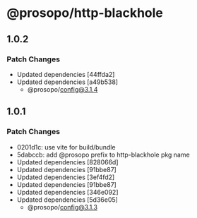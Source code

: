 # @prosopo/http-blackhole

## 1.0.2
### Patch Changes

- Updated dependencies [44ffda2]
- Updated dependencies [a49b538]
  - @prosopo/config@3.1.4

## 1.0.1
### Patch Changes

- 0201d1c: use vite for build/bundle
- 5dabccb: add @prosopo prefix to http-blackhole pkg name
- Updated dependencies [828066d]
- Updated dependencies [91bbe87]
- Updated dependencies [3ef4fd2]
- Updated dependencies [91bbe87]
- Updated dependencies [346e092]
- Updated dependencies [5d36e05]
  - @prosopo/config@3.1.3
